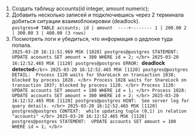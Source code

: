 1. Создать таблицу accounts(id integer, amount numeric); </br>
2. Добавить несколько записей и подключившись через 2 терминала добиться ситуации взаимоблокировки (deadlock). </br>
      `
        postgres=# TABLE accounts;
         id | amount 
        ----+--------
          1 | 200.00
          2 | 300.00
          3 | 400.00
        (3 rows)
     `
4. Посмотреть логи и убедиться, что информация о дедлоке туда попала. </br>
  `
  2025-03-20 16:11:51.969 MSK [1028] postgres@postgres STATEMENT:  UPDATE acoounts SET amount = 380 WHERE id = 2; </br>
  2025-03-20 16:12:52.465 MSK [1120] postgres@postgres ERROR:  `**deadlock detected**` </br>
  2025-03-20 16:12:52.465 MSK [1120] postgres@postgres DETAIL:  Process 1120 waits for ShareLock on transaction 1038; blocked by process 1028. </br>
          Process 1028 waits for ShareLock on transaction 1037; blocked by process 1120. </br>
          Process 1120: UPDATE accounts SET amount = 100 WHERE id = 1; </br>
          Process 1028: UPDATE accounts SET amount = 380 WHERE id = 2; </br>
  2025-03-20 16:12:52.465 MSK [1120] postgres@postgres HINT:  See server log for query details. </br>
  2025-03-20 16:12:52.465 MSK [1120] postgres@postgres CONTEXT:  while updating tuple (0,1) in relation "accounts" </br>
  2025-03-20 16:12:52.465 MSK [1120] postgres@postgres STATEMENT:  UPDATE accounts SET amount = 100 WHERE id = 1; </br>
  `
